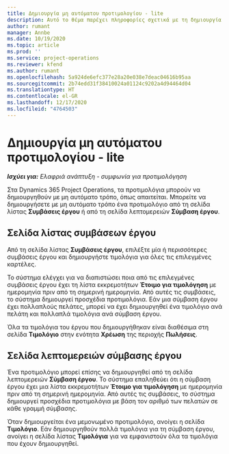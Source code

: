```yaml
---
title: Δημιουργία μη αυτόματου προτιμολογίου - lite
description: Αυτό το θέμα παρέχει πληροφορίες σχετικά με τη δημιουργία ενός μη αυτόματου προτιμολογίου στο Project Operations.
author: rumant
manager: Annbe
ms.date: 10/19/2020
ms.topic: article
ms.prod: ''
ms.service: project-operations
ms.reviewer: kfend
ms.author: rumant
ms.openlocfilehash: 5a924de6efc377e28a20e038e7deac04616b95aa
ms.sourcegitcommit: 2b74edd31f38410024a01124c9202a4d94464d04
ms.translationtype: HT
ms.contentlocale: el-GR
ms.lasthandoff: 12/17/2020
ms.locfileid: "4764503"
---
```

# <a name="create-a-manual-proforma-invoice---lite"></a>Δημιουργία μη αυτόματου προτιμολογίου - lite

_**Ισχύει για:** Ελαφριά ανάπτυξη - συμφωνία για προτιμολόγηση_

Στα Dynamics 365 Project Operations, τα προτιμολόγια μπορούν να δημιουργηθούν με μη αυτόματο τρόπο, όπως απαιτείται. Μπορείτε να δημιουργήσετε με μη αυτόματο τρόπο ένα προτιμολόγιο από τη σελίδα λίστας **Συμβάσεις έργου** ή από τη σελίδα λεπτομερειών **Σύμβαση έργου**.

##  <a name="project-contracts-list-page"></a>Σελίδα λίστας συμβάσεων έργου

Από τη σελίδα λίστας **Συμβάσεις έργου**, επιλέξτε μία ή περισσότερες συμβάσεις έργου και δημιουργήστε τιμολόγια για όλες τις επιλεγμένες καρτέλες.

Το σύστημα ελέγχει για να διαπιστώσει ποια από τις επιλεγμένες συμβάσεις έργου έχει τη λίστα εκκρεμοτήτων **Έτοιμο για τιμολόγηση** με ημερομηνία πριν από τη σημερινή ημερομηνία. Από αυτές τις συμβάσεις, το σύστημα δημιουργεί προσχέδια προτιμολόγια. Εάν μια σύμβαση έργου έχει πολλαπλούς πελάτες, μπορεί να έχει δημιουργηθεί ένα τιμολόγιο ανά πελάτη και πολλαπλά τιμολόγια ανά σύμβαση έργου.

Όλα τα τιμολόγια του έργου που δημιουργήθηκαν είναι διαθέσιμα στη σελίδα **Τιμολόγιο** στην ενότητα **Χρέωση** της περιοχής **Πωλήσεις**.

## <a name="project-contract-details-page"></a>Σελίδα λεπτομερειών σύμβασης έργου

Ένα προτιμολόγιο μπορεί επίσης να δημιουργηθεί από τη σελίδα λεπτομερειών **Σύμβαση έργου**. Το σύστημα επαληθεύει ότι η σύμβαση έργου έχει μια λίστα εκκρεμοτήτων **Έτοιμο για τιμολόγηση** με ημερομηνία πριν από τη σημερινή ημερομηνία. Από αυτές τις συμβάσεις, το σύστημα δημιουργεί προσχέδια προτιμολόγια με βάση τον αριθμό των πελατών σε κάθε γραμμή σύμβασης.

Όταν δημιουργείται ένα μεμονωμένο προτιμολόγιο, ανοίγει η σελίδα **Τιμολόγιο**. Εάν δημιουργηθούν πολλά τιμολόγια για τη σύμβαση έργου, ανοίγει η σελίδα λίστας **Τιμολόγια** για να εμφανιστούν όλα τα τιμολόγια που έχουν δημιουργηθεί.
